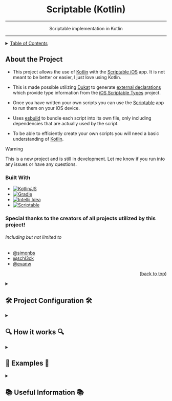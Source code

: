 <div align="center">
    <h1 align="center">Scriptable (Kotlin)</h1>

---

<p align="center">
    Scriptable implementation in Kotlin
    </p>
</div>

---

<details>
    <summary><a href="#table-of-contents">Table of Contents</a></summary>
    <ul>
        <li><a href="#about-the-project">About the Project</a>
            <ul>
                <li><a href="#built-with">Built With</a></li>
            </ul>
        </li>
        <li><a href="#-project-configuration-">Project Configuration</a>
        <ul>
            <li><a href="#environment-name">Environment</a></li>
            <li><a href="#properties-name">Properties</a></li>
            <li><a href="#icloudscriptabledirectory">iCloud Scriptable Directory</a></li>
            <li><a href="#defaulticon-scripticon-">Default Icon</a></li>
            <li><a href="#defaultcolor-scriptcolor">Default Color</a></li>
            <li><a href="#includename-modulename-icon-color">Include script</a></li>
            <li><a href="#includename-icon-color">Include script (alternate)</a></li>
            <li><a href="#a-full-example-might-look-like">Example configuration</a></li>
        </ul>
        </li>
        <li><a href="#-how-it-works-">How it works</a>
        <ul>
            <li><a href="#the-main-plugin">The main plugin</a></li>
            <li><a href="#the-initialize-task">The initialize task</a></li>
            <li><a href="#the-sync-task">The sync task</a></li>
            <li><a href="#the-scriptable-project">The scriptable project</a></li>
            <li><a href="#the-library-project">The library project</a></li>
            <li><a href="#the-scripts-project">The scripts project</a></li>
        </ul>
        </li>
        <li><a href="#-examples-">Examples</a>
        <ul>
            <li><a href="-uitable">UITable</a></li>
            <li><a href="-alert">Alert</a></li>
        </ul>
        <li><a href="-useful-information-">Useful Information</a></li>
        <ul>
            <li><a href="#miscellaneous">Miscellaneous</a></li>
            <li><a href="#links">Links</a></li>
        </ul>
    </ul>

</details>

## About the Project

- This project allows the use of [Kotlin][Kotlin Link] with the [Scriptable iOS][Scriptable Link] app. It is not meant to be better or easier, I just love using Kotlin.

- This is made possible utilizing [Dukat][dukat Link] to generate [external declarations][External Declarations Link] which provide type information from the [iOS Scriptable Types][ios-scriptable-types Link] project. 
- Once you have written your own scripts you can use the [Scriptable][Scriptable Link] app to run them on your iOS device.
- Uses [esbuild][esbuild] to bundle each script into its own file, only including dependencies that are actually used by the script.
- To be able to efficiently create your own scripts you will need a basic understanding of [Kotlin][Kotlin Link].

> [!WARNING]
> This is a new project and is still in development.
> Let me know if you run into any issues or have any questions.

### Built With


* [![Kotlin/JS][Kotlin Image]][Kotlin Link]
* [![Gradle][Gradle Image]][Gradle Link]
* [![Intellij Idea][Intellij Idea Image]][Intellij Idea Link]
* [![Scriptable][Scriptable Image]][Scriptable Link]

### Special thanks to the creators of all projects utilized by this project!

 ###### Including but not limited to
- [@simonbs](https://github.com/simonbs)
- [@schl3ck](https://github.com/schl3ck)
- [@evanw](https://github.com/evanw)

<p align="right">(<a href="#scriptable-kotlin">back to top</a>)</p>

<details><summary>

## 🛠 Project Configuration 🛠

</summary>


---

###### The root [build.gradle.kts](build.gradle.kts) file implements the [main plugin][Main Plugin Link], which is responsible for generating the projects used for each Scriptable script.


- The project is configured using the [scriptable extension][Extension Link]:

    - ```kotlin
        plugins {
            id("scriptable-main")
        }
      
        scriptable {
            // ...
        }
      ```

      - ### environment (name)
        - Returns the value of the specified environment variable, or ***throws an error if the variable is not defined***.
        - This is a shortcut for `providers.environmentVariable(name).get()`.
        - If the environment variable has only been set since your IDE has been open, you may need to restart your IDE for the change to take effect.
        - ```kotlin
          environment("ICLOUD_SCRIPTABLE_DIRECTORY")
          ```
      - ### properties (name)

          - Returns the value of the specified Gradle property, or ***throws an error if the property is not defined***.
          - This is a shortcut for `providers.gradleProperty(name).get()`.
          - ```kotlin
            properties("icloud.drive.path")
            ```

      -  ### iCloudScriptableDirectory
          - **Required**.
          - You should have iCloud Drive setup on your PC, and this should be the path to the Scriptable folder in your iCloud Drive.
          - This is where the script files will be copied to when you run the "sync" task.
          - ```kotlin
            iCloudScriptableDirectory.set(file(environment("ICLOUD_SCRIPTABLE_DIRECTORY")))
            // or
            iCloudScriptableDirectory.set(file(properties("icloud.drive.path")))
            // or
            iCloudScriptableDirectory.set(file("path/to/icloud/drive/Scriptable"))
            ```
      - ### defaultMinifyScripts
          - Not required.
          - Defaults to `true`
          - If set to `true`, the scripts will be minified when they are bundled, helping keep the file size to a minimum.
          - ```kotlin
            defaultMinifyScripts.set(false)
            ```
      - ### defaultIcon [[ScriptIcon][Script Icon Link]] <a name="defaulticon"></a>
        - Not required.
        - Defaults to `ScriptIcon.Desktop`
        - This is the value that will be implemented with `ScriptIcon.Default`
        - ```kotlin
          defaultIcon.set(ScriptIcon.Desktop)
          ```
      - ### defaultColor [[ScriptColor][Script Color Link]]
        - Not required.
        - Defaults to `ScriptColor.DeepGray`
        - This is the value that will be implemented with `ScriptColor.Default`
        - ```kotlin
          defaultColor.set(ScriptColor.DeepGray)
          ```

      - ### include(name, moduleName, icon, color)
        - Adds a scriptable to the project, automatically creating non-existent projects within the [scripts](scripts) project.
        - Scripts removed from this will not be deleted automatically, but will not be included in the project build any longer.
          - **name**:
            - **Required**.
            - The name of the scriptable. This is the name for the script as shown in the Scriptable app.
          - **module**:
            - Not required.
            - Defaults to name.toKebabCase() (e.g. `"My Script"` becomes `"my-script"`).
          - **icon**:
            - Not required.
            - Defaults to `ScriptIcon.Default`, which uses the project default defined above.
            - Acceptable values are:
              - [ScriptIcon][Script Icon Link] enum. (e.g. `ScriptIcon.Desktop`, `ScriptIcon.UserShield`)
              - ScriptIcon enum name. (e.g. `"Desktop"`, `"UserShield"`)
              - String value shown in the Scriptable app. (e.g. `"desktop"`, `"user-shield"`)
          - **color**:
            - Not required.
            - Defaults to `ScriptColor.Default`, which uses the project default defined above.
            - Acceptable values are:
              - [ScriptColor][Script Color Link] enum. (e.g. `ScriptColor.DeepGray`, `ScriptColor.DeepBlue`)
              - ScriptColor enum name. (e.g. `"DeepGray"`, `"DeepBlue"`)
              - String value shown in the Scriptable app. (e.g. `"deep-gray"`, `"deep-blue"`)
        - ```kotlin
          // You can use any combination of the accepted icon / color formats.
          include("My Script", "my-script", ScriptIcon.Desktop, ScriptColor.DeepGray)
          // or
          include("My Script", "my-script", "Desktop", "DeepGray")
          // or 
          include("My Script", "my-script", "desktop", "deep-gray")
          // or
          include("My Script", "my-script", "Desktop", ScriptColor.DeepGray)
          // or 
          include("My Script", "my-script", "desktop", ScriptColor.DeepGray)
          // or
          include("My Script", "my-script", ScriptIcon.Desktop, "DeepGray")
          
          // Or leave them off to use your project defaults
          include("My Script", "my-script")
          ``` 
          
      - ### include(name, icon, color)
        - Shortcut for include described above, automatically using `name.toKebabCase()` for the module name.
  
      - ### A full example might look like:
        - ```kotlin
          scriptable {

            iCloudScriptableDirectory.set(file(environment("SCRIPTABLE_ICLOUD_PATH")))
            iCloudScriptableCacheDirectory.set(file(environment("SCRIPTABLE_DATA_PATH")))
        
            defaultMinifyScripts.set(false)
            defaultIcon.set(ScriptIcon.AddressCard)
            defaultColor.set(ScriptColor.DeepPurple)
        
            include("ShowTableExample", "show-table-example", ScriptIcon.Table, ScriptColor.DeepGreen)
            include("show-alert-example", color = ScriptColor.DeepOrange)
        
          }
          ``` 

<p align="right">(<a href="#scriptable-kotlin">back to top</a>)</p>

</details>

<details><summary>

## 🔍 How it works 🔍

</summary>


---

> [!IMPORTANT]
>  - You need to have iCloud Drive setup on your PC, and you need to have the Scriptable app installed on your iOS device.
>  - Once you've done that, you need to set up the [project configuration](#-project-configuration-).
>  - If you want to use your system environment for the iCloud Path, you will need to restart your IDE for the change to take effect, unless you happened to have it saved already.

- ### The [main plugin][Main Plugin Link]
    - Responsible for generating the projects used for each Scriptable script.
    - To add a script, you need to add it to the [project configuration](#-project-configuration-).
    - To remove a script, you need to first remove it from the configuration, and then manually delete the files. If you don't remove it from the configuration, it will repopulate to the default new script setup.
    
- ### The [initialize task][Initialize Task Link] 
  - Triggers evaluation of your configuration and applies any changes you have made.
  - This should be triggered automatically, but if you need to manually trigger it you can run the `initialize` task.
  - This task will automatically run before the `sync` task.
  - Only scripts that have been added, changed, or removed will be effected by this task.
  - This task will not delete any files, only create or update them.

- ### The [sync task][Sync Task Link] 
  - Builds the project, processing it into javascript code that can be run by the Scriptable app.
  - Packages the scripts into their own files, only including dependencies that are actually used by the script.
  - Copies the scripts to the iCloud Scriptable directory, so you can run/test them directly on you iOS device.
  - Only processes scripts that have been effected by changes you have made since the last sync. 
  - This can be applied per script in the gradle menu, or in the root project to sync all scripts.

- ### The [scriptable project][Scriptable Project Link]
  - Is where the declarations for the Scriptable API are stored. The [ios-scriptable-types][ios-scriptable-types Link] project is used to generate these declarations.
  - This project is automatically included in the [scripts project][Scripts Project Link] and the [library project][Library Project Link].
  - None of this will be compiled into your script, it will use the declarations to provide type information for the Scriptable API.

- ### The [library project][Library Project Link]
  - Is where you can create your own libraries to be used by your scripts.
  - The scripts will automatically have access to this library, and will only include what they need from it when they are bundled.
  
- ### The [scripts project][Scripts Project Link]
  - Is where you can create your own scripts.
  - A project will be created in this directory for each script you add to the [project configuration](#-project-configuration-).
  - The scripts will automatically have access to the [scriptable project][Scriptable Project Link] and the [library project][Library Project Link], and will only include what they need from them when they are bundled.


<p align="right">(<a href="#scriptable-kotlin">back to top</a>)</p>

</details>

<details><summary>

## 📝 Examples 📝

</summary>

###### The [library][Library Project Link] and [scripts][Scripts Project Link] contain the source code used in these examples.
###### The examples will include the Kotlin version and Javascript equivalent. Not as a comparison of better or worse, but to show what it is doing.

<details><summary>

###### You can create your own [Kotlin DSL][Kotlin DSL Link] style builders.

</summary>

---

<details><summary>

#### &nbsp;&nbsp;&nbsp;&nbsp;&nbsp;&nbsp; UITable:

</summary>

<a name="table-builder-example"></a>


- [TableBuilder.kt][Table Builder Link] is a simple example of a builder that can be used to create a table for use in a Scriptable script.
  - ```kotlin
    fun main() {
        val table = buildTable {
            row {
                isHeader()
                text("Example Title", "example subtitle") 
            }
        }
        table.present()
    }
    ``` 
- The Javascript equivalent:
  - ```js
    const table = new UITable()       
    const headerRow = new UITableRow()
    headerRow.isHeader = true
    headerRow.addText("Example Title", "example subtitle")
    table.addRow(headerRow)
    await table.present()
    ```

- The result:
  ![Kotlin Table Present][kotlin-table-present Image]


<p align="right">(<a href="#scriptable-kotlin">back to top</a>)</p>
</details>

<details><summary>

#### &nbsp;&nbsp;&nbsp;&nbsp;&nbsp;&nbsp; Alert:
    
</summary>

<a name="alert-builder-example"></a>


- [AlertBuilder.kt][Alert Builder Link] 
  - ```kotlin
    fun main() {

        val alert = buildAlert(
            "Kotlin Alert",
            "This is an alert from Kotlin!"
        ) {
            input("username", "Username")
            secureInput("password", "Password")
            action("Login")
            cancel()
        }
    
        alert.present {
            when (this) {
                is AlertResult.Fulfilled -> {
                    if (wasCancelled) {
                        QuickLook.present("Alert was cancelled")
                        return@present
                    }
                    val username = inputs["username"]
                    val password = inputs["password"]
                    QuickLook.present("Username: $username\nPassword: $password")
                }
                is AlertResult.Rejected -> QuickLook.present("Alert was rejected with message: $message")
            }
        }
    
    }
    ```
- The Javascript equivalent:
  - ```js
    const alert = new Alert()
    alert.title = "Kotlin Alert"
    alert.message = "This is an alert from Kotlin!"
    alert.addTextField("Username")
    alert.addSecureTextField("Password")
    alert.addAction("Login")
    alert.addCancelAction("Cancel")
    const result = await alert.presentAlert()
    if (result === -1) {
        QuickLook.present("Alert was cancelled")
    } else {
        const username = alert.textFieldValue(0)
        const password = alert.textFieldValue(1)
        QuickLook.present(`Username: ${username}\nPassword: ${password}`)
    }
    ```
- The result:
  ![Alert Present][kotlin-alert-present Image]
  ![Alert Result][kotlin-alert-result Image]
  
<p align="right">(<a href="#scriptable-kotlin">back to top</a>)</p>
</details>


---
<p align="right">(<a href="#scriptable-kotlin">back to top</a>)</p>
</details>
</details>
</details>

<details><summary>

## 📚 Useful Information 📚

</summary>

###### Useful information that might help if you are running into any issues using the project.

---

- ### Miscellaneous
  -  If you don't already have it, you will need `esbuild` from npm. `npm install --save-exact --save-dev esbuild` Newly installing this may require IDE restart for gradle to recognize it.
  -  The `gradle.properties` file in each script project is updated automatically, changes made to it will be overwritten automatically. Make changes in the root `build.gradle.kts` file.

- ### Links
  - [Scriptable App][Scriptable Link]
  - [Scriptable Docs][Scriptable Docs Link]
  - [iOS Scriptable Types][ios-scriptable-types Link]
  - [Kotlin][Kotlin Link]
  - [Kotlin DSL][Kotlin DSL Link]
  - [Gradle][Gradle Link]
  - [Intellij Idea][Intellij Idea Link]
  - [esbuild][esbuild]
  - [dukat][dukat Link]
  - [External Declarations][External Declarations Link]


<p align="right">(<a href="#scriptable-kotlin">back to top</a>)</p>
</details>


[Scriptable Link]: https://scriptable.app/
[Scriptable Docs Link]: https://docs.scriptable.app/
[Scriptable Image]: https://img.shields.io/badge/Scriptable-1.7.10_(2)-yellowgreen.svg?logo=data:image/svg%2bxml;base64,PGltZyBzcmM9Imh0dHBzOi8vZG9jcy5zY3JpcHRhYmxlLmFwcC9pbWcvZ2x5cGgucG5nIj48L2ltZz4

[ios-scriptable-types Link]: https://github.com/schl3ck/ios-scriptable-types
[esbuild]: https://github.com/evanw/esbuild
[dukat Link]: https://github.com/Kotlin/dukat
[External Declarations Link]: https://kotlinlang.org/docs/js-interop.html#external-modifier

[Kotlin DSL Link]: https://docs.gradle.org/current/userguide/kotlin_dsl.html

[Kotlin Link]: https://kotlinlang.org/
[Kotlin Image]: https://img.shields.io/badge/Kotlin/JS-1.9.20Beta--2-yellowgreen.svg?logo=kotlin&style=flat
[Gradle Link]: https://gradle.org/
[Gradle Image]: https://img.shields.io/badge/Gradle-8.3-yellowgreen.svg?logo=gradle&style=flat
[Intellij Idea Link]: https://www.jetbrains.com/idea/
[Intellij Idea Image]: https://img.shields.io/badge/Intellij-2023.2.2-yellowgreen.svg?logo=intellij-idea&style=flat


[Script Icon Link]: gradle/build-logic/src/main/kotlin/ScriptIcon.kt
[Script Color Link]: gradle/build-logic/src/main/kotlin/ScriptColor.kt

[Main Plugin Link]: gradle/build-logic/src/main/kotlin/scriptable/main/ScriptableMain.kt
[Extension Link]: gradle/build-logic/src/main/kotlin/scriptable/main/ScriptableExtension.kt
[Initialize Task Link]: https://github.com/IvanEOD/scriptable-kotlin/blob/8bcdec20f517bf954db3be8ed03c64778c0a2ffa/gradle/build-logic/src/main/kotlin/scriptable/main/ScriptableMain.kt#L68C61-L68C61
[Sync Task Link]: https://github.com/IvanEOD/scriptable-kotlin/blob/8bcdec20f517bf954db3be8ed03c64778c0a2ffa/gradle/build-logic/src/main/kotlin/scriptable/script/ScriptableScript.kt#L124

[Table Builder Link]: library/src/jsMain/kotlin/TableBuilder.kt
[Table Builder Example Link]: scripts/show-table-example/src/jsMain/kotlin/main.kt

[Alert Builder Link]: library/src/jsMain/kotlin/AlertBuilder.kt
[Alert Builder Example Link]: scripts/show-alert-example/src/jsMain/kotlin/main.kt

[kotlin-alert-present Image]: example-images/kotlin-alert-present.png
[kotlin-alert-result Image]: example-images/kotlin-alert-result.png
[kotlin-table-present Image]: example-images/kotlin-table-present.png



[Scriptable Project Link]: scriptable
[Library Project Link]: library
[Scripts Project Link]: scripts
